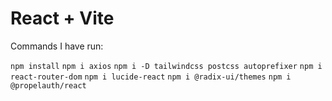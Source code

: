 # React + Vite

Commands I have run:

`npm install`
`npm i axios`
`npm i -D tailwindcss postcss autoprefixer`
`npm i react-router-dom`
`npm i lucide-react`
`npm i @radix-ui/themes`
`npm i @propelauth/react`
